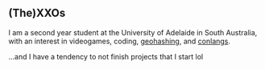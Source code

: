 ## (The)XXOs
I am a second year student at the University of Adelaide in South Australia, with an interest in videogames, coding, [geohashing](https://geohashing.site/), and [conlangs](https://conlang.org/).

...and I have a tendency to not finish projects that I start lol

<!--
**TheXXOs/TheXXOs** is a ✨ _special_ ✨ repository because its `README.md` (this file) appears on your GitHub profile.
-->
